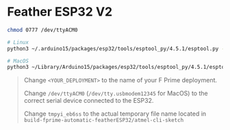 # Feather ESP32 V2

```sh
chmod 0777 /dev/ttyACM0

# Linux
python3 ~/.arduino15/packages/esp32/tools/esptool_py/4.5.1/esptool.py --chip esp32 --port /dev/ttyACM0 --baud 921600  --before default_reset --after hard_reset write_flash -z --flash_mode keep --flash_freq keep --flash_size keep 0x1000 build-fprime-automatic-featherESP32/arduino-cli-sketch/tmpyi_eb6ss.ino.bootloader.bin 0x8000 build-fprime-automatic-featherESP32/arduino-cli-sketch/tmpyi_eb6ss.ino.partitions.bin 0xe000 ~/.arduino15/packages/esp32/hardware/esp32/2.0.9/tools/partitions/boot_app0.bin 0x10000 build-artifacts/featherESP32/<YOUR_DEPLOYMENT>/bin/<YOUR_DEPLOYMENT>.elf.bin

# MacOS
python3 ~/Library/Arduino15/packages/esp32/tools/esptool_py/4.5.1/esptool.py --chip esp32 --port /dev/tty.usbmodem12345 --baud 921600  --before default_reset --after hard_reset write_flash -z --flash_mode keep --flash_freq keep --flash_size keep 0x1000 build-fprime-automatic-featherESP32/arduino-cli-sketch/tmpyi_eb6ss.ino.bootloader.bin 0x8000 build-fprime-automatic-featherESP32/arduino-cli-sketch/tmpyi_eb6ss.ino.partitions.bin 0xe000 ~/Library/Arduino15/packages/esp32/hardware/esp32/2.0.9/tools/partitions/boot_app0.bin 0x10000 build-artifacts/featherESP32/<YOUR_DEPLOYMENT>/bin/<YOUR_DEPLOYMENT>.elf.bin
```
> Change `<YOUR_DEPLOYMENT>` to the name of your F Prime deployment.
> 
> Change `/dev/ttyACM0` (`/dev/tty.usbmodem12345` for MacOS) to the correct serial device connected to the ESP32.
>
> Change `tmpyi_eb6ss` to the actual temporary file name located in `build-fprime-automatic-featherESP32/atmel-cli-sketch`

